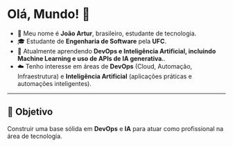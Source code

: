 # Olá, Mundo! 👋

- 👤 Meu nome é **João Artur**, brasileiro, estudante de tecnologia.  
- 🎓 Estudante de **Engenharia de Software** pela **UFC**.  
- 🐧 Atualmente aprendendo **DevOps e Inteligência Artificial, incluindo Machine Learning e uso de APIs de IA generativa.**.  
- ☁️ Tenho interesse em áreas de **DevOps** (Cloud, Automação, Infraestrutura) e **Inteligência Artificial** (aplicações práticas e automações inteligentes).  

---

## 🚀 Objetivo
Construir uma base sólida em **DevOps** e **IA** para  atuar como profissional na área de tecnologia.  

